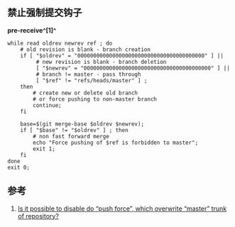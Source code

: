 ﻿## 禁止强制提交钩子



**pre-receive^[1]^**

```shell
while read oldrev newrev ref ; do
    # old revision is blank - branch creation
    if [ "$oldrev" = "0000000000000000000000000000000000000000" ] || 
         # new revision is blank - branch deletion
         [ "$newrev" = "0000000000000000000000000000000000000000" ] ||
         # branch != master - pass through
         [ "$ref" != "refs/heads/master" ] ;
    then
        # create new or delete old branch
        # or force pushing to non-master branch
        continue;
    fi

    base=$(git merge-base $oldrev $newrev);
    if [ "$base" != "$oldrev" ] ; then
        # non fast forward merge
        echo "Force pushing of $ref is forbidden to master";
        exit 1;
    fi
done
exit 0;
```





## 参考

1. [Is it possible to disable do “push force”, which overwrite “master” trunk of repository?](https://stackoverflow.com/questions/17063457/is-it-possible-to-disable-do-push-force-which-overwrite-master-trunk-of-rep)

